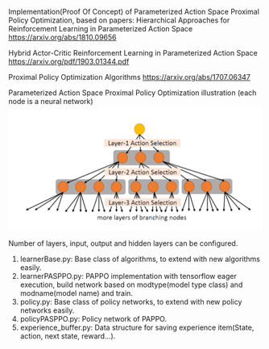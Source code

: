 
Implementation(Proof Of Concept) of Parameterized Action Space Proximal Policy Optimization, based on papers:
Hierarchical Approaches for Reinforcement Learning in Parameterized Action Space
https://arxiv.org/abs/1810.09656

Hybrid Actor-Critic Reinforcement Learning in Parameterized Action Space
https://arxiv.org/pdf/1903.01344.pdf

Proximal Policy Optimization Algorithms
https://arxiv.org/abs/1707.06347

Parameterized Action Space Proximal Policy Optimization illustration (each node is a neural network)
![Parameterized Action Space](https://github.com/hanxueb/DRL/blob/master/PASPPO_POC/PASPPO.png)

Number of layers, input, output and hidden layers can be configured.

1) learnerBase.py: Base class of algorithms, to extend with new algorithms easily.
2) learnerPASPPO.py: PAPPO implementation with tensorflow eager execution, build network based on modtype(model type class) and modname(model name) and train. 
3) policy.py:  Base class of policy networks, to extend with new policy networks easily.
4) policyPASPPO.py:  Policy network of PAPPO.
5) experience_buffer.py: Data structure for saving experience item(State, action, next state, reward...).
